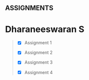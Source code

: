 ## ASSIGNMENTS

# Dharaneeswaran S

> - [x] Assignment 1
>
> - [x] Assignment 2
>
> - [x] Assignment 3
>
> - [x] Assignment 4
>
